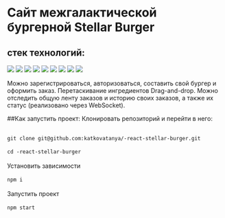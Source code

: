 # Сайт межгалактической бургерной Stellar Burger 
## стек технологий:
<img src="https://img.shields.io/badge/HTML-6CADDF?style=for-the-badge&logo=HTML5&logoColor=000000"/>
<img src="https://img.shields.io/badge/CSS3-6CADDF?style=for-the-badge&logo=CSS3&logoColor=000000"/>
<img src="https://img.shields.io/badge/Git-6CADDF?style=for-the-badge&logo=Git&logoColor=000000"/>
<img src="https://img.shields.io/badge/TypeScript-6CADDF?style=for-the-badge&logo=TypeScript&logoColor=000000"/>
<img src="https://img.shields.io/badge/React-6CADDF?style=for-the-badge&logo=React&logoColor=000000"/>
<img src="https://img.shields.io/badge/Redux-6CADDF?style=for-the-badge&logo=Redux&logoColor=000000"/>
<img src="https://img.shields.io/badge/Webpack-6CADDF?style=for-the-badge&logo=Webpack&logoColor=000000"/>
<img src="https://img.shields.io/badge/ReactRouter-6CADDF?style=for-the-badge&logo=React Router&logoColor=000000"/>
<img src="https://img.shields.io/badge/Jest-6CADDF?style=for-the-badge&logo=Jest&logoColor=000000"/>

Можно зарегистрироваться, авторизоваться, составить свой бургер и оформить заказ. 
Перетаскивание ингредиентов Drag-and-drop.
Можно отследить общую ленту заказов и историю своих заказов, а также их статус (реализовано через WebSocket).

##Как запустить проект:
Клонировать репозиторий и перейти в него:
<br><br>

`git clone git@github.com:katkovatanya/-react-stellar-burger.git`
<br><br>
`cd -react-stellar-burger`
<br><br>
Установить зависимости
<br><br>
`npm i`
<br><br>
Запустить проект
<br><br>
`npm start`


